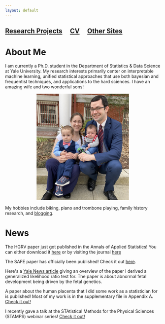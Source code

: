 ```yaml
---
layout: default
---
```


## [Research Projects](./research.html)  &nbsp; &nbsp;  [CV](./parkerholzer.pdf)   &nbsp; &nbsp; [Other Sites](./consulting.html)

# About Me

I am currently a Ph.D. student in the Department of Statistics & Data Science at Yale University. My research interests primarily center on interpretable machine learning, unified statistical approaches that use both bayesian and frequentist techniques, and applications to the hard sciences. I have an amazing wife and two wonderful sons!

<center><img src="./assets/img/IMG-0229.jpg" width="300" height="345" /></center>

My hobbies include biking, piano and trombone playing, family history research, and [blogging](https://lightandtruthlds.blogspot.com).

# News

The HGRV paper just got published in the Annals of Applied Statistics! You can either download it [here](./20-AOAS1406.pdf) or by visiting the journal [here](https://projecteuclid.org/journals/annals-of-applied-statistics/volume-15/issue-2/A-HermiteGaussian-based-exoplanet-radial-velocity-estimation-method/10.1214/20-AOAS1406.full)

The SAFE paper has officially been published! Check it out [here](https://iopscience.iop.org/article/10.3847/1538-3881/abf5e0).

Here's a [Yale News article](https://news.yale.edu/2021/05/03/genetics-not-environment-uterus-controls-abnormal-development?fbclid=IwAR0dSbJJWAP56QbGvs4YLThLmtDNiZGyyCRLJrVndl1PQuHWXcSME3HLj5g) giving an overview of the paper I derived a generalized likelihood ratio test for. The paper is about abnormal fetal development being driven by the fetal genetics.

A paper about the human placenta that I did some work as a statistician for is published! Most of my work is in the supplementary file in Appendix A. [Check it out!](https://www.sciencedirect.com/science/article/pii/S0143400421001284?via%3Dihub)

I recently gave a talk at the STAtistical Methods for the Physical Sciences (STAMPS) webinar series! [Check it out!](https://www.youtube.com/watch?v=UpooAqzIOVY&t=1s)


